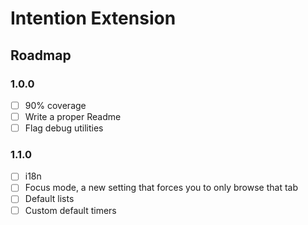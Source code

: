 # Intention Extension


## Roadmap

### 1.0.0

- [ ] 90% coverage
- [ ] Write a proper Readme
- [ ] Flag debug utilities

### 1.1.0

- [ ] i18n
- [ ] Focus mode, a new setting that forces you to only browse that tab
- [ ] Default lists
- [ ] Custom default timers